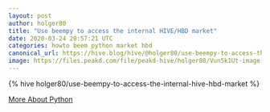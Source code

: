 ```yaml
---
layout: post
author: holger80
title: "Use beempy to access the internal HIVE/HBD market"
date: 2020-03-24 20:57:21 UTC
categories: howto beem python market hbd
canonical_url: https://hive.blog/hive/@holger80/use-beempy-to-access-the-internal-hive-hbd-market
image: https://files.peakd.com/file/peakd-hive/holger80/Vun5k1Ut-image.png
---
```

{% hive holger80/use-beempy-to-access-the-internal-hive-hbd-market %}

[More About Python](/python)
